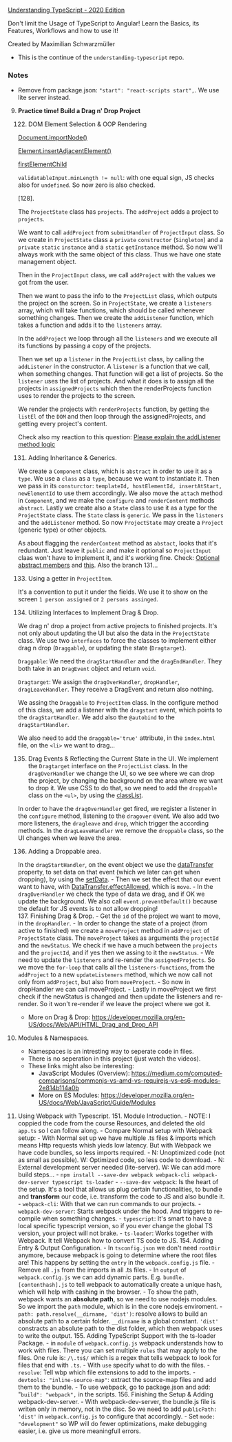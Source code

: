 [Understanding TypeScript - 2020 Edition](https://www.udemy.com/course/understanding-typescript/)

Don't limit the Usage of TypeScript to Angular! Learn the Basics, its Features, Workflows and how to use it!

Created by Maximilian Schwarzmüller

- This is the continue of the `understanding-typescript` repo.

### Notes

- Remove from package.json: `"start": "react-scripts start",`. We use lite server instead.

9. **Practice time! Build a Drag n' Drop Project**

    122. DOM Element Selection & OOP Rendering

    [Document.importNode()](https://developer.mozilla.org/en-US/docs/Web/API/Document/importNode)

    [Element.insertAdjacentElement()](https://www.w3schools.com/jsref/met_node_insertadjacentelement.asp)

    [firstElementChild](https://www.w3schools.com/jsref/prop_element_firstelementchild.asp)

    `validatableInput.minLength != null`: with one equal sign, JS checks also for `undefined`. So now zero is also checked.
    
    [128]. 
    
    The `ProjectState` class has `projects`. The `addProject` adds a project to `projects`. 

    We want to call `addProject` from `submitHandler` of `ProjectInput` class. So we create in `ProjectState` class a `private` `constructor` (`Singleton`) and a `private` `static` `instance` and a `static` `getInstance` method. So now we'll always work with the same object of this class. Thus we have one state management object.

    Then in the `ProjectInput` class, we call `addProject` with the values we got from the user. 

    Then we want to pass the info to the `ProjectList` class, which outputs the project on the screen. So in `ProjectState`, we create a `listeners` array, which will take functions, which should be called whenever something changes. Then we create the `addListener` function, which takes a function and adds it to the `listeners` array.  

    In the `addProject` we loop through all the `listeners` and we execute all its functions by passing a copy of the projects.  

    Then we set up a `listener` in the `ProjectList` class, by calling the `addListener` in the constructor. A `listener` is a function that we call, when something changes. That function will get a list of projects. So the `listener` uses the list of projects. And what it does is to assign all the projects in `assignedProjects` which then the renderProjects function uses to render the projects to the screen. 

    We render the projects with `renderProjects` function, by getting the `listEl` of the `DOM` and then loop through the assignedProjects, and getting every project's content.

    Check also my reaction to this question: [Please explain the addListener method logic](https://www.udemy.com/course/understanding-typescript/learn/lecture/16935820#questions/10231684)

    131. Adding Inheritance & Generics.

    We create a `Component` class, which is `abstract` in order to use it as a `type`. We use a `class` as a `type`, because we want to instantiate it. Then we pass in its `consturctor`: `templateId, hostElementId, insertAtStart, newElementId` to use them accordingly. We also move the `attach` method in `Component`, and we make the `configure` and `renderContent` methods `abstract`. Lastly we create also a `State` class to use it as a type for the `ProjectState` class. The `State` class is `generic`. We pass in the `listeners` and the `addListener` method. So now `ProjectState` may create a `Project` (generic type) or other objects.

    As about flagging the `renderContent` method as `abstact`, looks that it's redundant. Just leave it `public` and make it optional so `ProjectInput` claas won't have to implement it, and it's working fine. Check: [Optional abstract members](https://github.com/microsoft/TypeScript/issues/6413) and [this](https://www.udemy.com/course/understanding-typescript/learn/lecture/16935850#questions/12474016). Also the branch 131...

    133. Using a getter in `ProjectItem`. 

    It's a convention to put it under the fields. We use it to show on the screen `1 person assigned` or `2 persons assinged`.
    
    134. Utilizing Interfaces to Implement Drag & Drop. 

    We drag n' drop a project from active projects to finished projects. It's not only about updating the UI but also the data in the `ProjectState` class. We use two `interfaces` to force the classes to implement either drag n drop (`Draggable`), or updating the state (`Dragtarget`). 

    `Draggable`: We need the `dragStartHandler` and the `dragEndHandler`. They both take in an `DragEvent` object and return `void`.

     `Dragtarget`: We assign the `dragOverHandler`, `dropHandler`, `dragLeaveHandler`. They receive a DragEvent and return also nothing.

     We assing the `Draggable` to `ProjectItem` class. In the configure method of this class, we add a listener with the `dragstart` event, which points to the `dragStartHandler`. We add also the `@autobind` to the `dragStartHandler`.

     We also need to add the `draggable='true'` attribute, in the `index.html` file, on the `<li>` we want to drag...

    135. Drag Events & Reflecting the Current State in the UI.
     We implement the `Dragtarget` interface on the `ProjectList` class. In the `dragOverHandler` we change the UI, so we see where we can drop the project, by changing the background on the area where we want to drop it. We use CSS to do that, so we need to add the `droppable` class on the `<ul>`, by using the [classList](https://developer.mozilla.org/eUS/docs/Web/API/Element/classList). 

    In order to have the `dragOverHandler` get fired, we register a listener in the `configure` method, listening to the `dragover` event. We also add two more listeners, the `dragleave` and `drop`, which trigger the according methods. In the `dragLeaveHandler` we remove the `droppable` class, so the UI changes when we leave the area.

    136. Adding a Droppable area.

    In the `dragStartHandler`, on the event object we use the [dataTransfer](https://developer.mozilla.org/en-US/docs/Web/API/DataTransfer) property, to set data on that event (which we later can get when dropping), by using the [setData](https://developer.mozilla.org/en-US/docs/Web/API/DataTransfer/setData). 
        - Then we set the effect that our event want to have, with [DataTransfer.effectAllowed](https://developer.mozilla.org/en-US/docs/Web/API/DataTransfer/effectAllowed), which is `move`.
        - In the `dragOverHandler` we check the type of data we drag, and if OK we update the background. We also call `event.preventDefault()` because the default for JS events is to not allow dropping!   
    137. Finishing Drag & Drop.
        - Get the `id` of the project we want to move, in the `dropHandler`. 
        - In order to change the state of a project (from active to finished) we create a `moveProject` method in `addProject` of `ProjectState` class. The `moveProject` takes as arguments the `projectId` and the `newStatus`. We check if we have a much between the `projects` and the `projectId`, and if yes then we assing to it the `newStatus`.
        - We need to update the `listeners` and re-render the `assignedProjects`. So we move the `for-loop` that calls all the `listeners-functions`, from the `addProject` to a new `updateListeners` method, which we now call not only from `addProject`, but also from `moveProject`.
        - So now in dropHandler we can call moveProject.
        - Lastly in moveProject we first check if the newStatus is changed and then update the listeners and re-render. So it won't re-render if we leave the project where we got it. 
    - More on Drag & Drop: https://developer.mozilla.org/en-US/docs/Web/API/HTML_Drag_and_Drop_API
10. Modules & Namespaces.
    - Namespaces is an intresting way to seperate code in files. 
    - There is no seperation in this project (just watch the videos).
    - These links might also be interesting:
        - JavaScript Modules (Overview): https://medium.com/computed-comparisons/commonjs-vs-amd-vs-requirejs-vs-es6-modules-2e814b114a0b
        - More on ES Modules: https://developer.mozilla.org/en-US/docs/Web/JavaScript/Guide/Modules
11. Using Webpack with Typescript.
    151. Module Introduction.
        - NOTE: I coppied the code from the course Resources, and deleted the old `app.ts` so I can follow along.
        - Compare Normal setup with Webpack setup:
        - With Normal set up we have multiple .ts files & imports which means Http requests whish yieds low latency. But with Webpack we have code bundles, so less imports required.
        - N: Unoptimized code (not as small as possible). W: Optimized code, so less code to download.
        - N: External development server needed (lite-server). W: We can add more build steps... 
        - `npm install --save-dev webpack webpack-cli webpack-dev-server typescript ts-loader`
        - `--save-dev webpack`: Is the heart of the setup. It's a tool that allows us plug certain functionalities, to bundle and **transform** our code, i.e. transform the code to JS and also bundle it.
        - `webpack-cli`: With that we can run commands to our projects.
        - `webpack-dev-server`: Starts webpack under the hood. And triggers to re-compile when something changes.
        - `typescript`: It's smart to have a local specific typescript version, so if you ever change the global TS version, your project will not brake. 
        -  `ts-loader`: Works together with Webpack. It tell Webpack how to convert TS code to JS.
    154. Adding Entry & Output Configuration.
        - In `tsconfig.json` we don't need `rootDir` anymore, because webpack is going to determine where the root files are! This happens by setting the `entry` in the `webpack.config.js` file.
        - Remove all `.js` from the imports in all .ts files.
        - In `output` of `webpack.config.js` we can add dynamic parts. E.g. `bundle.[contenthash].js` to tell webpack to automatically create a unique hash, which will help with cashing in the browser. 
        - To show the path, webpack wants an **absolute path**, so we need to use nodejs modules. So we import the `path` module, which is in the core nodejs enviroment.
        - `path: path.resolve(__dirname, 'dist')`: resolve allows to build an absolute path to a certain folder. `__dirname` is a global constant. `'dist'` constracts an absolute path to the dist folder, which then webpack uses to write the output.
    155. Adding TypeScript Support with the ts-loader Package.
        - in `module` of `webpack.config.js` webpack understands how to work with files. There you can set multiple `rules` that may apply to the files. One rule is: `/\.ts$/` which is a regex that tells webpack to look for files that end with `.ts`.
        - With `use` specify what to do with the files.
        - `resolve`: Tell wbp which file extensions to add to the imports.
        - `devtools: "inline-source-map"`: extract the source-map files and add them to the bundle.
        - To use webpack, go to package.json and add: "`build": "webpack",` in the scripts. 
    156. Finishing the Setup & Adding webpack-dev-server.
        - With webpack-dev-server, the bundle.js file is writen only in memory, not in the disc. So we need to add `publicPath: 'dist'` in `webpack.config.js` to configure that accordingly.
        - Set `mode: "development"` so WP will do fewer optimizations, make debugging easier, i.e. give us more meaningfull errors.